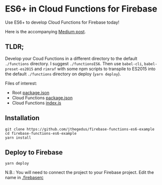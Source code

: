 # ES6+ in Cloud Functions for Firebase
Use ES6+ to develop Cloud Functions for Firebase today!

Here is the accompanying [Medium post](https://medium.com/@jthegedus/es6-in-cloud-functions-for-firebase-959b35e31cb0).

## TLDR;
Develop your Coud Functions in a different directory to the default `./functions` directory. I suggest `./functionsES6`. Then use `babel-cli`, `babel-preset-es2015` and `rimraf` with some npm scripts to transpile to ES2015 into the default `./functions` directory on deploy (`yarn deploy`).

Files of interest:
*   Root [package.json](https://github.com/jthegedus/firebase-functions-es6-example/blob/master/package.json)
*   Cloud Functions [package.json](https://github.com/jthegedus/firebase-functions-es6-example/blob/master/functionsES6/package.json)
*   Cloud Functions [index.js](https://github.com/jthegedus/firebase-functions-es6-example/blob/master/functionsES6/index.js)

## Installation
```
git clone https://github.com/jthegedus/firebase-functions-es6-example
cd firebase-functions-es6-example
yarn install
```

## Deploy to Firebase
```
yarn deploy
```
N.B.: You will need to connect the project to your Firebase project. Edit the name in [.firebaserc](https://github.com/jthegedus/firebase-functions-es6-example/blob/master/.firebaserc)
